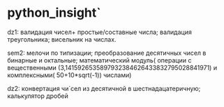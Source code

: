 # python_insight`
dz1: валидация чисел+ простые/составные числа; валидация треугольника; висельник на числах.


sem2: мелочи по типизации; преобразование десятичных чисел в бинарные и октальные;
математический модуль( операции с вещественными (3,1415926535897932384626433832795028841971)
и комплексными( 50+10*sqrt(-1)) числами)

dz2: конвертация чи`сел из десятичной в шестнадацатеричную; калькулятор дробей
